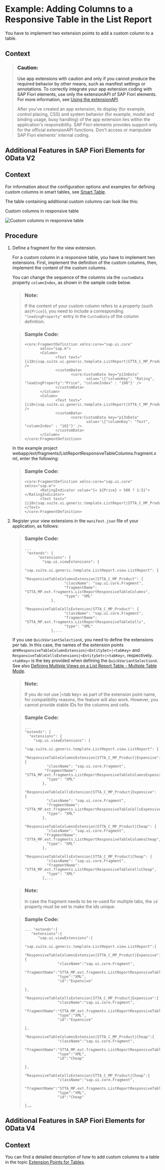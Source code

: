 <!-- loio28e95702b5854b938ac51c4bc2d078ab -->

# Example: Adding Columns to a Responsive Table in the List Report

You have to implement two extension points to add a custom column to a table.



<a name="loio28e95702b5854b938ac51c4bc2d078ab__context_zty_d2g_tnb"/>

## Context

> ### Caution:  
> Use app extensions with caution and only if you cannot produce the required behavior by other means, such as manifest settings or annotations. To correctly integrate your app extension coding with SAP Fiori elements, use only the extensionAPI of SAP Fiori elements. For more information, see [Using the extensionAPI](using-the-extensionapi-bd2994b.md).
> 
> After you've created an app extension, its display \(for example, control placing, CSS\) and system behavior \(for example, model and binding usage, busy handling\) of the app extension lies within the application's responsibility. SAP Fiori elements provides support only for the official extensionAPI functions. Don't access or manipulate SAP Fiori elements' internal coding.

 <a name="task_r4q_j3g_d4b"/>

<!-- task\_r4q\_j3g\_d4b -->

## Additional Features in SAP Fiori Elements for OData V2



## Context

For information about the configuration options and examples for defining custom columns in smart tables, see [Smart Table](../10_More_About_Controls/smart-table-bed8274.md).

The table containing additional custom columns can look like this:

   
  
<a name="task_r4q_j3g_d4b__fig_iyf_32g_tnb"/>Custom columns in responsive table

 ![](images/Add_columns_to_responsive_table_in_list_report_4efc171.png "Custom columns in responsive table") 



<a name="task_r4q_j3g_d4b__steps_g4h_lj1_5nb"/>

## Procedure

1.  Define a fragment for the view extension.

    For a custom column in a responsive table, you have to implement two extensions. First, implement the definition of the custom columns, then, implement the content of the custom columns.

    You can change the sequence of the columns via the `customData` property `columnIndex`, as shown in the sample code below.

    > ### Note:  
    > If the content of your custom column refers to a property \(such as`{Price}`\), you need to include a corresponding `"leadingProperty"` entry in the `CustomData` of the column definition.

    > ### Sample Code:  
    > ```
    > <core:FragmentDefinition xmlns:core="sap.ui.core"
    >        xmlns="sap.m">
    >        <Column>
    >               <Text text="{i18n|sap.suite.ui.generic.template.ListReport|STTA_C_MP_Product>xfld.Rating}" />
    >               <customData>
    >                      <core:CustomData key="p13nData"
    >                             value='\{"columnKey": "Rating", "leadingProperty":"Price", "columnIndex" : "100"}' />
    >               </customData>
    >        </Column>
    >        <Column>
    >               <Text text="{i18n|sap.suite.ui.generic.template.ListReport|STTA_C_MP_Product>xfld.BreakoutColumn}" />
    >               <customData>
    >                      <core:CustomData key="p13nData"
    >                             value='\{"columnKey": "Test", "columnIndex" : "101"}' />
    >               </customData>
    >        </Column>
    > </core:FragmentDefinition>
    > 
    > ```

    In the example project webapp/ext/fragments/ListReportResponsiveTableColumns.fragment.xml, enter the following:

    > ### Sample Code:  
    > ```
    > <core:FragmentDefinition xmlns:core="sap.ui.core" xmlns="sap.m">
    >        <RatingIndicator value="{= ${Price} > 500 ? 1:5}"></RatingIndicator>
    >        <Text text="{i18n|sap.suite.ui.generic.template.ListReport|STTA_C_MP_Product>xfld.BreakoutColumnContent}"></Text>
    > </core:FragmentDefinition>
    > 
    > ```

2.  Register your view extensions in the `manifest.json` file of your application, as follows:

    > ### Sample Code:  
    > ```
    > ...
    >  "extends": {
    >       "extensions": {
    >         "sap.ui.viewExtensions": {
    >           "sap.suite.ui.generic.template.ListReport.view.ListReport": { 
    >             "ResponsiveTableColumnsExtension|STTA_C_MP_Product": {
    >                   "className": "sap.ui.core.Fragment",
    >                   "fragmentName": "STTA_MP.ext.fragments.ListReportResponsiveTableColumns",
    >                   "type": "XML"
    >             },
    >             "ResponsiveTableCellsExtension|STTA_C_MP_Product": {
    >                   "className": "sap.ui.core.Fragment",
    >                   "fragmentName": "STTA_MP.ext.fragments.ListReportResponsiveTableCells",
    >                   "type": "XML"
    >             },...
    > 
    > ```

    If you use `QuickVariantSelectionX`, you need to define the extensions per tab. In this case, the names of the extension points are`ResponsiveTableColumnExtension|<EntitySet>|<tabKey>` and `ResponsiveTableCellsExtensions|<EntitySet>|<tabKey>`, respectively. `<tabKey>` is the key provided when defining the `QuickVariantSelectionX`. See also [Defining Multiple Views on a List Report Table - Multiple Table Mode](defining-multiple-views-on-a-list-report-table-multiple-table-mode-37aeed7.md).

    > ### Note:  
    > If you do not use |<tab key\> as part of the extension point name, for compatibility reasons, the feature will also work. However, you cannot provide stable IDs for the columns and cells.

    > ### Sample Code:  
    > ```
    > ...
    > "extends": {
    >   "extensions": {
    >     "sap.ui.viewExtensions": {
    >      "sap.suite.ui.generic.template.ListReport.view.ListReport": { 
    >         "ResponsiveTableColumnsExtension|STTA_C_MP_Product|Expensive": {
    >           "className": "sap.ui.core.Fragment",
    >          "fragmentName": "STTA_MP.ext.fragments.ListReportResponsiveTableColumnsExpensive",
    >           "type": "XML"
    >         },
    >         "ResponsiveTableCellsExtension|STTA_C_MP_Product|Expensive": {
    >           "className": "sap.ui.core.Fragment",
    >           "fragmentName": "STTA_MP.ext.fragments.ListReportResponsiveTableCellsExpensive",
    >           "type": "XML"
    >         },
    >         "ResponsiveTableColumnsExtension|STTA_C_MP_Product|Cheap": {
    >           "className": "sap.ui.core.Fragment",
    >          "fragmentName": "STTA_MP.ext.fragments.ListReportResponsiveTableColumnsCheap",
    >           "type": "XML"
    >         },
    >         "ResponsiveTableCellsExtension|STTA_C_MP_Product|Cheap": {
    >           "className": "sap.ui.core.Fragment",
    >           "fragmentName": "STTA_MP.ext.fragments.ListReportResponsiveTableCellsCheap",
    >           "type": "XML"
    >         },...
    > 
    > ```

    > ### Note:  
    > In case the fragment needs to be re-used for multiple tabs, the `id` property must be set to make the ids unique.

    > ### Sample Code:  
    > ```
    > ... "extends":{
    >    "extensions":{
    >       "sap.ui.viewExtensions":{
    >          "sap.suite.ui.generic.template.ListReport.view.ListReport":{
    >             "ResponsiveTableColumnsExtension|STTA_C_MP_Product|Expensive":{
    >                "className":"sap.ui.core.Fragment",
    >                "fragmentName":"STTA_MP.ext.fragments.ListReportResponsiveTableColumnsExpensive",
    >                "type":"XML",
    >                "id":"Expensive"
    >             
    > },
    >             "ResponsiveTableCellsExtension|STTA_C_MP_Product|Expensive":{
    >                "className":"sap.ui.core.Fragment",
    >                "fragmentName":"STTA_MP.ext.fragments.ListReportResponsiveTableCellsExpensive",
    >                "type":"XML",
    >                "id":"Expensive"
    >             
    > },
    >             "ResponsiveTableColumnsExtension|STTA_C_MP_Product|Cheap":{
    >                "className":"sap.ui.core.Fragment",
    >                "fragmentName":"STTA_MP.ext.fragments.ListReportResponsiveTableColumnsCheap",
    >                "type":"XML",
    >                "id":"Cheap"
    >             
    > },
    >             "ResponsiveTableCellsExtension|STTA_C_MP_Product|Cheap":{
    >                "className":"sap.ui.core.Fragment",
    >                "fragmentName":"STTA_MP.ext.fragments.ListReportResponsiveTableCellsCheap",
    >                "type":"XML",
    >                "id":"Cheap"
    >             
    > },…
    > 
    > ```


 <a name="task_k4t_zkg_d4b"/>

<!-- task\_k4t\_zkg\_d4b -->

## Additional Features in SAP Fiori Elements for OData V4



## Context

You can find a detailed description of how to add custom columns to a table in the topic [Extension Points for Tables](extension-points-for-tables-d525522.md).

